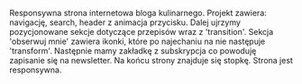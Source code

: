 Responsywna strona internetowa bloga kulinarnego. Projekt zawiera: navigację, search, header z animacja przycisku. Dalej ujrzymy pozycjonowane sekcje dotyczące przepisów wraz z 'transition'. 
Sekcja 'obserwuj mnie' zawiera ikonki, które po najechaniu na nie następuje 'transform'. Następnie mamy zakładkę z subskrypcja co powoduję zapisanie się na newsletter. Na końcu strony znajduje się stopkę. 
Strona jest responsywna.
